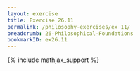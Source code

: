 ```yaml
---
layout: exercise
title: Exercise 26.11
permalink: /philosophy-exercises/ex_11/
breadcrumb: 26-Philosophical-Foundations
bookmarkID: ex26.11
---
```


{% include mathjax_support %}
